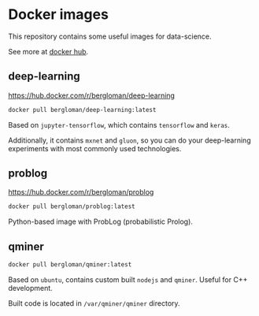 # Docker images

This repository contains some useful images for data-science.

See more at [docker hub](https://hub.docker.com/search?q=bergloman&type=image).

## deep-learning

https://hub.docker.com/r/bergloman/deep-learning

```bash
docker pull bergloman/deep-learning:latest
```

Based on `jupyter-tensorflow`, which contains `tensorflow` and `keras`.

Additionally, it contains `mxnet` and `gluon`, so you can do your deep-learning
experiments with most commonly used technologies.

## problog

https://hub.docker.com/r/bergloman/problog

```bash
docker pull bergloman/problog:latest
```

Python-based image with ProbLog (probabilistic Prolog).

## qminer

```bash
docker pull bergloman/qminer:latest
```

Based on `ubuntu`, contains custom built `nodejs` and `qminer`.
Useful for C++ development.

Built code is located in `/var/qminer/qminer` directory.

